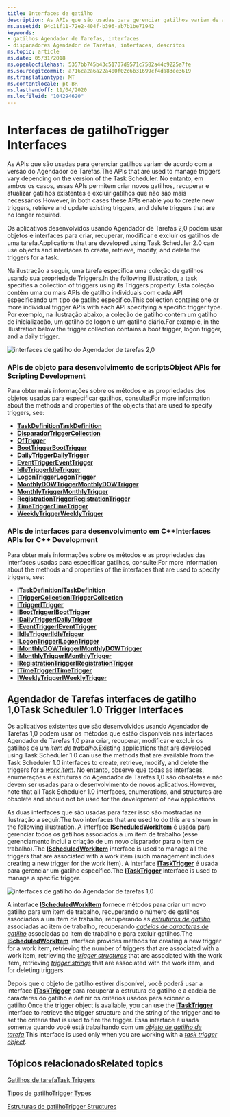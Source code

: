 ```yaml
---
title: Interfaces de gatilho
description: As APIs que são usadas para gerenciar gatilhos variam de acordo com a versão do Agendador de Tarefas. No entanto, em ambos os casos, essas APIs permitem criar novos gatilhos, recuperar e atualizar gatilhos existentes e excluir gatilhos que não são mais necessários.
ms.assetid: 94c11f11-72e2-404f-b396-ab7b1be71942
keywords:
- gatilhos Agendador de Tarefas, interfaces
- disparadores Agendador de Tarefas, interfaces, descritos
ms.topic: article
ms.date: 05/31/2018
ms.openlocfilehash: 5357bb745b43c51707d9571c7582a44c9225a7fe
ms.sourcegitcommit: a716ca2a6a22a400f02c6b31699cf4da83ee3619
ms.translationtype: MT
ms.contentlocale: pt-BR
ms.lasthandoff: 11/04/2020
ms.locfileid: "104294620"
---
```

# <a name="trigger-interfaces"></a><span data-ttu-id="e00e6-106">Interfaces de gatilho</span><span class="sxs-lookup"><span data-stu-id="e00e6-106">Trigger Interfaces</span></span>

<span data-ttu-id="e00e6-107">As APIs que são usadas para gerenciar gatilhos variam de acordo com a versão do Agendador de Tarefas.</span><span class="sxs-lookup"><span data-stu-id="e00e6-107">The APIs that are used to manage triggers vary depending on the version of the Task Scheduler.</span></span> <span data-ttu-id="e00e6-108">No entanto, em ambos os casos, essas APIs permitem criar novos gatilhos, recuperar e atualizar gatilhos existentes e excluir gatilhos que não são mais necessários.</span><span class="sxs-lookup"><span data-stu-id="e00e6-108">However, in both cases these APIs enable you to create new triggers, retrieve and update existing triggers, and delete triggers that are no longer required.</span></span>


<span data-ttu-id="e00e6-109">Os aplicativos desenvolvidos usando Agendador de Tarefas 2,0 podem usar objetos e interfaces para criar, recuperar, modificar e excluir os gatilhos de uma tarefa.</span><span class="sxs-lookup"><span data-stu-id="e00e6-109">Applications that are developed using Task Scheduler 2.0 can use objects and interfaces to create, retrieve, modify, and delete the triggers for a task.</span></span>

<span data-ttu-id="e00e6-110">Na ilustração a seguir, uma tarefa especifica uma coleção de gatilhos usando sua propriedade Triggers.</span><span class="sxs-lookup"><span data-stu-id="e00e6-110">In the following illustration, a task specifies a collection of triggers using its Triggers property.</span></span> <span data-ttu-id="e00e6-111">Esta coleção contém uma ou mais APIs de gatilho individuais com cada API especificando um tipo de gatilho específico.</span><span class="sxs-lookup"><span data-stu-id="e00e6-111">This collection contains one or more individual trigger APIs with each API specifying a specific trigger type.</span></span> <span data-ttu-id="e00e6-112">Por exemplo, na ilustração abaixo, a coleção de gatilho contém um gatilho de inicialização, um gatilho de logon e um gatilho diário.</span><span class="sxs-lookup"><span data-stu-id="e00e6-112">For example, in the illustration below the trigger collection contains a boot trigger, logon trigger, and a daily trigger.</span></span>

![interfaces de gatilho do Agendador de tarefas 2,0](images/tsktri4.png)

### <a name="object-apis-for-scripting-development"></a><span data-ttu-id="e00e6-114">APIs de objeto para desenvolvimento de scripts</span><span class="sxs-lookup"><span data-stu-id="e00e6-114">Object APIs for Scripting Development</span></span>

<span data-ttu-id="e00e6-115">Para obter mais informações sobre os métodos e as propriedades dos objetos usados para especificar gatilhos, consulte:</span><span class="sxs-lookup"><span data-stu-id="e00e6-115">For more information about the methods and properties of the objects that are used to specify triggers, see:</span></span>

-   [<span data-ttu-id="e00e6-116">**TaskDefinition**</span><span class="sxs-lookup"><span data-stu-id="e00e6-116">**TaskDefinition**</span></span>](taskdefinition.md)
-   [<span data-ttu-id="e00e6-117">**Disparador**</span><span class="sxs-lookup"><span data-stu-id="e00e6-117">**TriggerCollection**</span></span>](triggercollection.md)
-   [<span data-ttu-id="e00e6-118">**Of**</span><span class="sxs-lookup"><span data-stu-id="e00e6-118">**Trigger**</span></span>](trigger.md)
-   [<span data-ttu-id="e00e6-119">**BootTrigger**</span><span class="sxs-lookup"><span data-stu-id="e00e6-119">**BootTrigger**</span></span>](boottrigger.md)
-   [<span data-ttu-id="e00e6-120">**DailyTrigger**</span><span class="sxs-lookup"><span data-stu-id="e00e6-120">**DailyTrigger**</span></span>](dailytrigger.md)
-   [<span data-ttu-id="e00e6-121">**EventTrigger**</span><span class="sxs-lookup"><span data-stu-id="e00e6-121">**EventTrigger**</span></span>](eventtrigger.md)
-   [<span data-ttu-id="e00e6-122">**IdleTrigger**</span><span class="sxs-lookup"><span data-stu-id="e00e6-122">**IdleTrigger**</span></span>](idletrigger.md)
-   [<span data-ttu-id="e00e6-123">**LogonTrigger**</span><span class="sxs-lookup"><span data-stu-id="e00e6-123">**LogonTrigger**</span></span>](logontrigger.md)
-   [<span data-ttu-id="e00e6-124">**MonthlyDOWTrigger**</span><span class="sxs-lookup"><span data-stu-id="e00e6-124">**MonthlyDOWTrigger**</span></span>](monthlydowtrigger.md)
-   [<span data-ttu-id="e00e6-125">**MonthlyTrigger**</span><span class="sxs-lookup"><span data-stu-id="e00e6-125">**MonthlyTrigger**</span></span>](monthlytrigger.md)
-   [<span data-ttu-id="e00e6-126">**RegistrationTrigger**</span><span class="sxs-lookup"><span data-stu-id="e00e6-126">**RegistrationTrigger**</span></span>](registrationtrigger.md)
-   [<span data-ttu-id="e00e6-127">**TimeTrigger**</span><span class="sxs-lookup"><span data-stu-id="e00e6-127">**TimeTrigger**</span></span>](timetrigger.md)
-   [<span data-ttu-id="e00e6-128">**WeeklyTrigger**</span><span class="sxs-lookup"><span data-stu-id="e00e6-128">**WeeklyTrigger**</span></span>](weeklytrigger.md)

### <a name="interfaces-apis-for-c-development"></a><span data-ttu-id="e00e6-129">APIs de interfaces para desenvolvimento em C++</span><span class="sxs-lookup"><span data-stu-id="e00e6-129">Interfaces APIs for C++ Development</span></span>

<span data-ttu-id="e00e6-130">Para obter mais informações sobre os métodos e as propriedades das interfaces usadas para especificar gatilhos, consulte:</span><span class="sxs-lookup"><span data-stu-id="e00e6-130">For more information about the methods and properties of the interfaces that are used to specify triggers, see:</span></span>

-   [<span data-ttu-id="e00e6-131">**ITaskDefinition**</span><span class="sxs-lookup"><span data-stu-id="e00e6-131">**ITaskDefinition**</span></span>](/windows/desktop/api/taskschd/nn-taskschd-itaskdefinition)
-   [<span data-ttu-id="e00e6-132">**ITriggerCollection**</span><span class="sxs-lookup"><span data-stu-id="e00e6-132">**ITriggerCollection**</span></span>](/windows/desktop/api/taskschd/nn-taskschd-itriggercollection)
-   [<span data-ttu-id="e00e6-133">**ITrigger**</span><span class="sxs-lookup"><span data-stu-id="e00e6-133">**ITrigger**</span></span>](/windows/desktop/api/taskschd/nn-taskschd-itrigger)
-   [<span data-ttu-id="e00e6-134">**IBootTrigger**</span><span class="sxs-lookup"><span data-stu-id="e00e6-134">**IBootTrigger**</span></span>](/windows/desktop/api/taskschd/nn-taskschd-iboottrigger)
-   [<span data-ttu-id="e00e6-135">**IDailyTrigger**</span><span class="sxs-lookup"><span data-stu-id="e00e6-135">**IDailyTrigger**</span></span>](/windows/desktop/api/taskschd/nn-taskschd-idailytrigger)
-   [<span data-ttu-id="e00e6-136">**IEventTrigger**</span><span class="sxs-lookup"><span data-stu-id="e00e6-136">**IEventTrigger**</span></span>](/windows/desktop/api/taskschd/nn-taskschd-ieventtrigger)
-   [<span data-ttu-id="e00e6-137">**IIdleTrigger**</span><span class="sxs-lookup"><span data-stu-id="e00e6-137">**IIdleTrigger**</span></span>](/windows/win32/api/taskschd/nn-taskschd-iidletrigger)
-   [<span data-ttu-id="e00e6-138">**ILogonTrigger**</span><span class="sxs-lookup"><span data-stu-id="e00e6-138">**ILogonTrigger**</span></span>](/windows/desktop/api/taskschd/nn-taskschd-ilogontrigger)
-   [<span data-ttu-id="e00e6-139">**IMonthlyDOWTrigger**</span><span class="sxs-lookup"><span data-stu-id="e00e6-139">**IMonthlyDOWTrigger**</span></span>](/windows/desktop/api/taskschd/nn-taskschd-imonthlydowtrigger)
-   [<span data-ttu-id="e00e6-140">**IMonthlyTrigger**</span><span class="sxs-lookup"><span data-stu-id="e00e6-140">**IMonthlyTrigger**</span></span>](/windows/desktop/api/taskschd/nn-taskschd-imonthlytrigger)
-   [<span data-ttu-id="e00e6-141">**IRegistrationTrigger**</span><span class="sxs-lookup"><span data-stu-id="e00e6-141">**IRegistrationTrigger**</span></span>](/windows/desktop/api/taskschd/nn-taskschd-iregistrationtrigger)
-   [<span data-ttu-id="e00e6-142">**ITimeTrigger**</span><span class="sxs-lookup"><span data-stu-id="e00e6-142">**ITimeTrigger**</span></span>](/windows/desktop/api/taskschd/nn-taskschd-itimetrigger)
-   [<span data-ttu-id="e00e6-143">**IWeeklyTrigger**</span><span class="sxs-lookup"><span data-stu-id="e00e6-143">**IWeeklyTrigger**</span></span>](/windows/desktop/api/taskschd/nn-taskschd-iweeklytrigger)

## <a name="task-scheduler-10-trigger-interfaces"></a><span data-ttu-id="e00e6-144">Agendador de Tarefas interfaces de gatilho 1,0</span><span class="sxs-lookup"><span data-stu-id="e00e6-144">Task Scheduler 1.0 Trigger Interfaces</span></span>

<span data-ttu-id="e00e6-145">Os aplicativos existentes que são desenvolvidos usando Agendador de Tarefas 1,0 podem usar os métodos que estão disponíveis nas interfaces Agendador de Tarefas 1,0 para criar, recuperar, modificar e excluir os gatilhos de um [*item de trabalho*](w.md).</span><span class="sxs-lookup"><span data-stu-id="e00e6-145">Existing applications that are developed using Task Scheduler 1.0 can use the methods that are available from the Task Scheduler 1.0 interfaces to create, retrieve, modify, and delete the triggers for a [*work item*](w.md).</span></span> <span data-ttu-id="e00e6-146">No entanto, observe que todas as interfaces, enumerações e estruturas do Agendador de Tarefas 1,0 são obsoletas e não devem ser usadas para o desenvolvimento de novos aplicativos.</span><span class="sxs-lookup"><span data-stu-id="e00e6-146">However, note that all Task Scheduler 1.0 interfaces, enumerations, and structures are obsolete and should not be used for the development of new applications.</span></span>

<span data-ttu-id="e00e6-147">As duas interfaces que são usadas para fazer isso são mostradas na ilustração a seguir.</span><span class="sxs-lookup"><span data-stu-id="e00e6-147">The two interfaces that are used to do this are shown in the following illustration.</span></span> <span data-ttu-id="e00e6-148">A interface [**IScheduledWorkItem**](/windows/desktop/api/Mstask/nn-mstask-ischeduledworkitem) é usada para gerenciar todos os gatilhos associados a um item de trabalho (esse gerenciamento inclui a criação de um novo disparador para o item de trabalho).</span><span class="sxs-lookup"><span data-stu-id="e00e6-148">The [**IScheduledWorkItem**](/windows/desktop/api/Mstask/nn-mstask-ischeduledworkitem) interface is used to manage all the triggers that are associated with a work item (such management includes creating a new trigger for the work item).</span></span> <span data-ttu-id="e00e6-149">A interface [**ITaskTrigger**](/windows/desktop/api/Mstask/nn-mstask-itasktrigger) é usada para gerenciar um gatilho específico.</span><span class="sxs-lookup"><span data-stu-id="e00e6-149">The [**ITaskTrigger**](/windows/desktop/api/Mstask/nn-mstask-itasktrigger) interface is used to manage a specific trigger.</span></span>

![interfaces de gatilho do Agendador de tarefas 1,0](images/tsktri2.png)

<span data-ttu-id="e00e6-151">A interface [**IScheduledWorkItem**](/windows/desktop/api/Mstask/nn-mstask-ischeduledworkitem) fornece métodos para criar um novo gatilho para um item de trabalho, recuperando o número de gatilhos associados a um item de trabalho, recuperando as [*estruturas de gatilho*](t.md) associadas ao item de trabalho, recuperando [*cadeias de caracteres de gatilho*](t.md) associadas ao item de trabalho e para excluir gatilhos.</span><span class="sxs-lookup"><span data-stu-id="e00e6-151">The [**IScheduledWorkItem**](/windows/desktop/api/Mstask/nn-mstask-ischeduledworkitem) interface provides methods for creating a new trigger for a work item, retrieving the number of triggers that are associated with a work item, retrieving the [*trigger structures*](t.md) that are associated with the work item, retrieving [*trigger strings*](t.md) that are associated with the work item, and for deleting triggers.</span></span>

<span data-ttu-id="e00e6-152">Depois que o objeto de gatilho estiver disponível, você poderá usar a interface [**ITaskTrigger**](/windows/desktop/api/Mstask/nn-mstask-itasktrigger) para recuperar a estrutura do gatilho e a cadeia de caracteres do gatilho e definir os critérios usados para acionar o gatilho.</span><span class="sxs-lookup"><span data-stu-id="e00e6-152">Once the trigger object is available, you can use the [**ITaskTrigger**](/windows/desktop/api/Mstask/nn-mstask-itasktrigger) interface to retrieve the trigger structure and the string of the trigger and to set the criteria that is used to fire the trigger.</span></span> <span data-ttu-id="e00e6-153">Essa interface é usada somente quando você está trabalhando com um [*objeto de gatilho de tarefa*](t.md).</span><span class="sxs-lookup"><span data-stu-id="e00e6-153">This interface is used only when you are working with a [*task trigger object*](t.md).</span></span>

## <a name="related-topics"></a><span data-ttu-id="e00e6-154">Tópicos relacionados</span><span class="sxs-lookup"><span data-stu-id="e00e6-154">Related topics</span></span>

<dl> <dt>

[<span data-ttu-id="e00e6-155">Gatilhos de tarefa</span><span class="sxs-lookup"><span data-stu-id="e00e6-155">Task Triggers</span></span>](task-triggers.md)
</dt> <dt>

[<span data-ttu-id="e00e6-156">Tipos de gatilho</span><span class="sxs-lookup"><span data-stu-id="e00e6-156">Trigger Types</span></span>](trigger-types.md)
</dt> <dt>

[<span data-ttu-id="e00e6-157">Estruturas de gatilho</span><span class="sxs-lookup"><span data-stu-id="e00e6-157">Trigger Structures</span></span>](trigger-structures.md)
</dt> </dl>

 

 